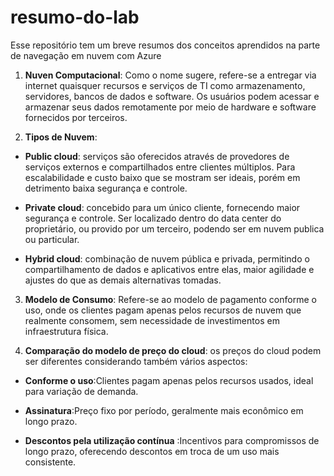 # resumo-do-lab
Esse repositório tem um breve resumos dos conceitos aprendidos na parte de navegação em nuvem com Azure

1. **Nuven Computacional**: Como o nome sugere, refere-se a entregar via internet quaisquer recursos e serviços de TI como armazenamento, servidores, bancos de dados e software. Os usuários podem acessar e armazenar seus dados remotamente por meio de hardware e software fornecidos por terceiros.

2. **Tipos de Nuvem**:

- **Public cloud**: serviços são oferecidos através de provedores de serviços externos e compartilhados entre clientes múltiplos. Para escalabilidade e custo baixo que se mostram ser ideais, porém em detrimento baixa segurança e controle.

- **Private cloud**: concebido para um único cliente, fornecendo maior segurança e controle. Ser localizado dentro do data center do proprietário, ou provido por um terceiro, podendo ser em nuvem publica ou particular.

- **Hybrid cloud**: combinação de nuvem pública e privada, permitindo o compartilhamento de dados e aplicativos entre elas, maior agilidade e ajustes do que as demais alternativas tomadas.

3. **Modelo de Consumo**: Refere-se ao modelo de pagamento conforme o uso, onde os clientes pagam apenas pelos recursos de nuvem que realmente consomem, sem necessidade de investimentos em infraestrutura física.

4. **Comparação do modelo de preço do cloud**: os preços do cloud podem ser diferentes considerando também vários aspectos:

- **Conforme o uso**:Clientes pagam apenas pelos recursos usados, ideal para variação de demanda.

- **Assinatura**:Preço fixo por período, geralmente mais econômico em longo prazo.

- **Descontos pela utilização contínua** :Incentivos para compromissos de longo prazo, oferecendo descontos em troca de um uso mais consistente.
